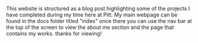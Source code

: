 This website is structured as a blog post highlighting some of the projects I have completed during my time here at Pitt. My main webpage can be found in the docs folder titled "index" once there you can use the nav bar at the top of the screen to view the about me section and the page that contains my works. thanks for viewing!
